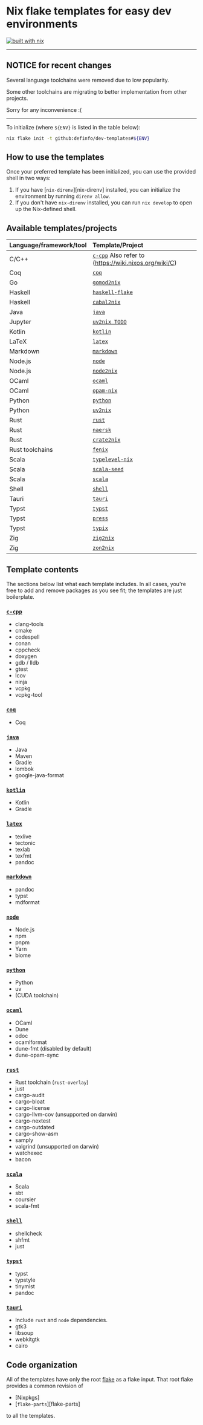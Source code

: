 # Nix flake templates for easy dev environments

[![built with nix](https://builtwithnix.org/badge.svg)](https://builtwithnix.org)

---

## NOTICE for recent changes

Several language toolchains were removed due to low popularity.

Some other toolchains are migrating to better implementation from other projects.

Sorry for any inconvenience :(

---

To initialize (where `${ENV}` is listed in the table below):

```bash
nix flake init -t github:definfo/dev-templates#${ENV}
```

## How to use the templates

Once your preferred template has been initialized, you can use the provided shell in two ways:

1. If you have \[`nix-direnv`\][nix-direnv] installed, you can initialize the environment by running `direnv allow`.
1. If you don't have `nix-direnv` installed, you can run `nix develop` to open up the Nix-defined shell.

## Available templates/projects

| Language/framework/tool | Template/Project                                                    |
| :---------------------- | :------------------------------------------------------------------ |
| C/C++                   | [`c-cpp`](./c-cpp/) Also refer to (<https://wiki.nixos.org/wiki/C>) |
| Coq                     | [`coq`](./coq/)                                                     |
| Go                      | [`gomod2nix`](https://github.com/nix-community/gomod2nix)           |
| Haskell                 | [`haskell-flake`](https://github.com/srid/haskell-flake)            |
| Haskell                 | [`cabal2nix`](https://github.com/NixOS/cabal2nix)                   |
| Java                    | [`java`](./java/)                                                   |
| Jupyter                 | [`uv2nix TODO`](https://pyproject-nix.github.io/uv2nix/)            |
| Kotlin                  | [`kotlin`](./kotlin/)                                               |
| LaTeX                   | [`latex`](./latex/)                                                 |
| Markdown                | [`markdown`](./markdown/)                                           |
| Node.js                 | [`node`](./node/)                                                   |
| Node.js                 | [`node2nix`](https://github.com/svanderburg/node2nix)               |
| OCaml                   | [`ocaml`](./ocaml/)                                                 |
| OCaml                   | [`opam-nix`](https://github.com/tweag/opam-nix)                     |
| Python                  | [`python`](./python/)                                               |
| Python                  | [`uv2nix`](https://pyproject-nix.github.io/uv2nix/)                 |
| Rust                    | [`rust`](./rust/)                                                   |
| Rust                    | [`naersk`](https://github.com/nix-community/naersk)                 |
| Rust                    | [`crate2nix`](https://nix-community.github.io/crate2nix/)           |
| Rust toolchains         | [`fenix`](https://github.com/nix-community/fenix)                   |
| Scala                   | [`typelevel-nix`](https://github.com/typelevel/typelevel-nix)       |
| Scala                   | [`scala-seed`](https://github.com/DevInsideYou/scala-seed)          |
| Scala                   | [`scala`](./scala/)                                                 |
| Shell                   | [`shell`](./shell/)                                                 |
| Tauri                   | [`tauri`](./tauri)                                                  |
| Typst                   | [`typst`](./typst)                                                  |
| Typst                   | [`press`](https://github.com/RossSmyth/press)                       |
| Typst                   | [`typix`](https://github.com/loqusion/typix)                        |
| Zig                     | [`zig2nix`](https://github.com/Cloudef/zig2nix)                     |
| Zig                     | [`zon2nix`](https://github.com/nix-community/zon2nix)               |

## Template contents

The sections below list what each template includes.
In all cases, you're free to add and remove packages as you see fit; the templates are just boilerplate.

### [`c-cpp`](./c-cpp/)

- clang-tools
- cmake
- codespell
- conan
- cppcheck
- doxygen
- gdb / lldb
- gtest
- lcov
- ninja
- vcpkg
- vcpkg-tool

### [`coq`](./coq/)

- Coq

### [`java`](./java/)

- Java
- Maven
- Gradle
- lombok
- google-java-format

### [`kotlin`](./kotlin/)

- Kotlin
- Gradle

### [`latex`](./latex/)

- texlive
- tectonic
- texlab
- texfmt
- pandoc

### [`markdown`](./markdown/)

- pandoc
- typst
- mdformat

### [`node`](./node/)

- Node.js
- npm
- pnpm
- Yarn
- biome

### [`python`](./python/)

- Python
- uv
- (CUDA toolchain)

### [`ocaml`](./ocaml/)

- OCaml
- Dune
- odoc
- ocamlformat
- dune-fmt (disabled by default)
- dune-opam-sync

### [`rust`](./rust/)

- Rust toolchain (`rust-overlay`)
- just
- cargo-audit
- cargo-bloat
- cargo-license
- cargo-llvm-cov (unsupported on darwin)
- cargo-nextest
- cargo-outdated
- cargo-show-asm
- samply
- valgrind (unsupported on darwin)
- watchexec
- bacon

### [`scala`](./scala/)

- Scala
- sbt
- coursier
- scala-fmt

### [`shell`](./shell/)

- shellcheck
- shfmt
- just

### [`typst`](./typst)

- typst
- typstyle
- tinymist
- pandoc

### [`tauri`](./tauri)

- Include `rust` and `node` dependencies.
- gtk3
- libsoup
- webkitgtk
- cairo

## Code organization

All of the templates have only the root [flake](./flake.nix) as a flake input.
That root flake provides a common revision of

- [Nixpkgs]
- \[`flake-parts`\][flake-parts]

to all the templates.

